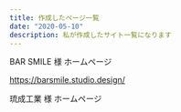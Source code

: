 ```yaml
---
title: 作成したページ一覧
date: "2020-05-10"
description: 私が作成したサイト一覧になります
---
```


BAR SMILE 様 ホームページ

https://barsmile.studio.design/ 


琉成工業 様 ホームページ